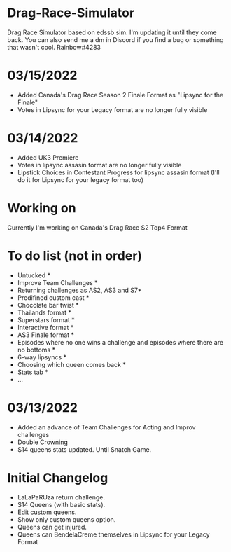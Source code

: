 # Drag-Race-Simulator
Drag Race Simulator based on edssb sim. I'm updating it until they come back.
You can also send me a dm in Discord if you find a bug or something that wasn't cool. Rainbow#4283
# 03/15/2022
* Added Canada's Drag Race Season 2 Finale Format as "Lipsync for the Finale" 
* Votes in Lipsync for your Legacy format are no longer fully visible 
# 03/14/2022
* Added UK3 Premiere
* Votes in lipsync assasin format are no longer fully visible
* Lipstick Choices in Contestant Progress for lipsync assasin format (I'll do it for Lipsync for your legacy format too)



# Working on
Currently I'm working on Canada's Drag Race S2 Top4 Format


# To do list (not in order)
 * Untucked *
 * Improve Team Challenges *
 * Returning challenges as AS2, AS3 and S7*
 * Predifined custom cast *
 * Chocolate bar twist *
 * Thailands format *
 * Superstars format *
 * Interactive format *
 * AS3 Finale format *
 * Episodes where no one wins a challenge and episodes where there are no bottoms *
 * 6-way lipsyncs *
 * Choosing which queen comes back *
 * Stats tab *
 * ...
# 03/13/2022
* Added an advance of Team Challenges for Acting and Improv challenges
* Double Crowning
* S14 queens stats updated. Until Snatch Game.

# Initial Changelog
* LaLaPaRUza return challenge.
* S14 Queens (with basic stats).
* Edit custom queens.
* Show only custom queens option.
* Queens can get injured.
* Queens can BendelaCreme themselves in Lipsync for your Legacy Format
